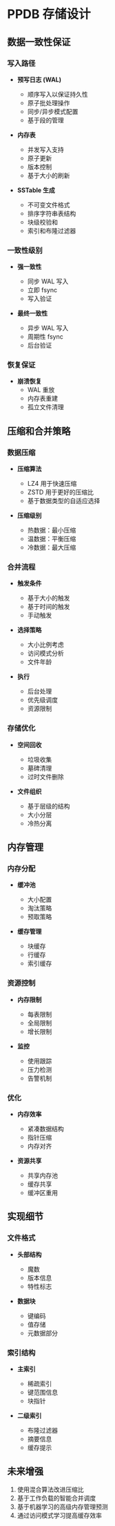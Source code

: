 # PPDB 存储设计

## 数据一致性保证

### 写入路径
- **预写日志 (WAL)**
  - 顺序写入以保证持久性
  - 原子批处理操作
  - 同步/异步模式配置
  - 基于段的管理

- **内存表**
  - 并发写入支持
  - 原子更新
  - 版本控制
  - 基于大小的刷新

- **SSTable 生成**
  - 不可变文件格式
  - 排序字符串表结构
  - 块级校验和
  - 索引和布隆过滤器

### 一致性级别
- **强一致性**
  - 同步 WAL 写入
  - 立即 fsync
  - 写入验证

- **最终一致性**
  - 异步 WAL 写入
  - 周期性 fsync
  - 后台验证

### 恢复保证
- **崩溃恢复**
  - WAL 重放
  - 内存表重建
  - 孤立文件清理

## 压缩和合并策略

### 数据压缩
- **压缩算法**
  - LZ4 用于快速压缩
  - ZSTD 用于更好的压缩比
  - 基于数据类型的自适应选择

- **压缩级别**
  - 热数据：最小压缩
  - 温数据：平衡压缩
  - 冷数据：最大压缩

### 合并流程
- **触发条件**
  - 基于大小的触发
  - 基于时间的触发
  - 手动触发

- **选择策略**
  - 大小比例考虑
  - 访问模式分析
  - 文件年龄

- **执行**
  - 后台处理
  - 优先级调度
  - 资源限制

### 存储优化
- **空间回收**
  - 垃圾收集
  - 墓碑清理
  - 过时文件删除

- **文件组织**
  - 基于层级的结构
  - 大小分层
  - 冷热分离

## 内存管理

### 内存分配
- **缓冲池**
  - 大小配置
  - 淘汰策略
  - 预取策略

- **缓存管理**
  - 块缓存
  - 行缓存
  - 索引缓存

### 资源控制
- **内存限制**
  - 每表限制
  - 全局限制
  - 增长限制

- **监控**
  - 使用跟踪
  - 压力检测
  - 告警机制

### 优化
- **内存效率**
  - 紧凑数据结构
  - 指针压缩
  - 内存对齐

- **资源共享**
  - 共享内存池
  - 缓存共享
  - 缓冲区重用

## 实现细节

### 文件格式
- **头部结构**
  - 魔数
  - 版本信息
  - 特性标志

- **数据块**
  - 键编码
  - 值存储
  - 元数据部分

### 索引结构
- **主索引**
  - 稀疏索引
  - 键范围信息
  - 块指针

- **二级索引**
  - 布隆过滤器
  - 摘要信息
  - 缓存提示

## 未来增强
1. 使用混合算法改进压缩比
2. 基于工作负载的智能合并调度
3. 基于机器学习的高级内存管理预测
4. 通过访问模式学习提高缓存效率 